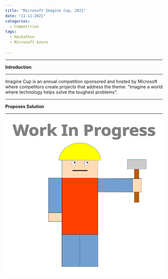 ```yaml
---
title: "Microsoft Imagine Cup, 2021"
date: "11-11-2021"
categories:
  - Competition
tags:
  - Hackathon
  - Microsoft Azure

---
```


***

<strong>Introduction</strong>

***
Imagine Cup is an annual competition sponsored and hosted by Microsoft where competitors create projects that address the theme: "Imagine a world where technology helps solve the toughest problems".

***

<strong>Proposes Solution</strong>

***

![WIP](/assets/images/common/WIP.png)